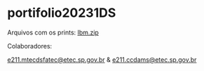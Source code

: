 # portifolio20231DS
Arquivos com os prints: [Ibm.zip](https://github.com/joaopedrosantanamotalol/portifolio20231DS/files/13198359/Ibm.zip)

Colaboradores:

e211.mtecdsfatec@etec.sp.gov.br &
e211.ccdams@etec.sp.gov.br
